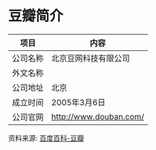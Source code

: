 # 豆瓣简介

|项目|内容|
|-----|-----|
|公司名称|北京豆网科技有限公司|
|外文名称||
|公司地址|北京|
|成立时间|2005年3月6日|
|公司官网|http://www.douban.com/|

资料来源: 
[百度百科-豆瓣](https://baike.baidu.com/item/%E8%B1%86%E7%93%A3%E7%BD%91/5549800?fromtitle=%E8%B1%86%E7%93%A3&fromid=7803606)
